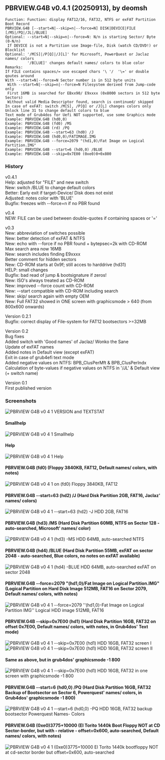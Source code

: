 ## PBRVIEW.G4B v0.4.1 (20250913), by deomsh
<pre><code>Function: Function: display FAT12/16, FAT32, NTFS or exFAT Partition Boot Record
PBRVIEW.G4B [--start=N|--skip=n|--force=N] DISK|DEVICE|FILE [/MS|/PQ|/JL|/BLUE]
Optional: --start=N|--skip=n|--force=N: N/n is starting Sector/ Byte (0-N/n)
 If DEVICE is not a Partition use Image-file, Disk (watch CD/DVD!) or Blocklist
Optional: '/M[S]|/P[Q]|/J[L]' for Microsoft, PowerQuest or Jaclaz names/ colors
          '/B[LUE]' changes default names/ colors to blue color
Remarks: 
If FILE contains spaces/= use escaped chars '\ '/  '\=' or double qoutes around
With --start=N|--force=N Sector number is in 512 byte units
 With --start=N|--skip=n|--force=N Filesystem derived from Jump-code only
 First 16MB is searched for EBxx90/ E9xxxx (0x8000 sectors in 512 byte Sectors)
 Without valid Media Descriptor found, search is continued/ skipped
In case of exFAT: switch /M[S], /P[Q] or /J[L] changes colors only
Unlock line 31 to change default colors to blue
Text mode of Grub4dos for Uefi NOT supported, use some Graphics mode
Example: PBRVIEW.G4B (hd0,0)
Example: PBRVIEW.G4B (fd0) /MS
Example: PBRVIEW.G4B (rd) /PQ
Example: PBRVIEW.G4B --start=63 (hd0) /J
Example: PBRVIEW.G4B (hd0,0)/FATIMAGE.IMG
Example: PBRVIEW.G4B --force=2079 "(hd1,0)/Fat Image on Logical Partition.IMG"
Example: PBRVIEW.G4B --start=6 (hd0,0) /BLUE
Example: PBRVIEW.G4B --skip=0x7E00 (0xe0)0+0x800</code></pre> 

### History
v0.4.1  
Help: adjusted for "FILE" and new switch  
New: switch /BLUE to change default colors  
Better: Early exit if target-Device/ Disk does not exist  
Adjusted: notes color with 'BLUE'  
Bugfix: freezes with --force=n if no PBR found  

v0.4  
NEW: FILE can be used between double-quotes if containing spaces or '='  

v0.3  
New: abbreviation of switches possible  
New: better detection of exFAT & NTFS  
New: echo with --force if no PBR found + bytepsec=2k with CD-ROM  
Max search area now 16MB  
New: search includes finding E9xxxx  
Better comment for hidden sectors  
New: CD-ROM starts at 0x9f; still acces to harddrive (hd31)  
HELP: small changes  
Bugfix: bad read of jump & bootsignature if zeros!  
New: ISO's always treated as CD-ROM  
New: improved --force count with CD-ROM  
New: --start compatible with CD-ROM including search  
New: skip/ search again with empty OEM  
New: Full FAT32 showed in ONE screen with graphicsmode > 640 (from 800x600 onwards)  

Version 0.2.1  
Bugfix: correct display of File-system for FAT12 bootsectors >=32MB  

Version 0.2  
Bug fixes  
Added switch with 'Good names' of Jaclaz/ Wonko the Sane  
Update of exFAT names  
Added notes in Default view (except exFAT)  
Exit in case of grub4efi text mode  
Added negative values on NTFS: BPB_ClusPerMft & BPB_ClusPerIndx  
Calculation of byte-values if negative values on NTFS in '/JL' & Default view (+ switch name)  

Version 0.1  
First published version  

### Screenshots
![PBRVIEW G4B v0 4 1 VERSION and TEXTSTAT](https://github.com/user-attachments/assets/f84b4c01-7b2b-47bc-a490-64042a5509e0)

#### Smallhelp
![PBRVIEW G4B v0 4 1 Smallhelp](https://github.com/user-attachments/assets/c5f82248-4744-4d6c-8b78-b8dc54193c63)

#### Help
![PBRVIEW G4B v0 4 1 Help](https://github.com/user-attachments/assets/7848daa4-0546-4266-b53b-03702e33fca1)

#### PBRVIEW.G4B (fd0) (Floppy 3840KB, FAT12, Default names/ colors, with notes)
![PBRVIEW G4B v0 4 1 on (fd0) Floppy 3840KB, FAT12](https://github.com/user-attachments/assets/85931097-cc55-4761-8d50-8ec31643b880)

#### PBRVIEW.G4B --start=63 (hd2) /J (Hard Disk Partition 2GB, FAT16, Jaclaz' names/ colors)
![PBRVIEW G4B v0 4 1 --start=63 (hd2) -J HDD 2GB, FAT16](https://github.com/user-attachments/assets/1ec87d9c-0e1e-4ca0-8e21-18a24d7b8e4c)

#### PBRVIEW.G4B (hd3) /MS (Hard Disk Partition 60MB, NTFS on Sector 128 - auto-searched, Microsoft' names/ color)
![PBRVIEW G4B v0 4 1 (hd3) -MS HDD 64MB, auto-searched NTFS](https://github.com/user-attachments/assets/d91c0bf7-90e6-4f6c-80a2-78d629355f64)

#### PBRVIEW.G4B (hd4) /BLUE (Hard Disk Partition 55MB, exFAT on sector 2048 - auto-searched, Blue colors, no notes on exFAT available)
![PBRVIEW G4B v0 4 1 (hd4) -BLUE HDD 64MB, auto-searched exFAT on sector 2048](https://github.com/user-attachments/assets/136bc1f9-550f-4402-9f02-e3282df5b6f3)

#### PBRVIEW.G4B --force=2079 "(hd1,0)/Fat Image on Logical Partition.IMG" (Logical Partition on Hard Disk Image 512MB, FAT16 on Sector 2079, Default names/ colors, with notes)
![PBRVIEW G4B v0 4 1 --force=2079 ''(hd1,0)-Fat Image on Logical Partition IMG'' Logical HDD image 512MB, FAT16](https://github.com/user-attachments/assets/ba4b31ce-84b5-4d83-82ab-0ed551291d30)

#### PBRVIEW.G4B --skip=0x7E00 (hd1) (Hard Disk Partition 16GB, FAT32 on offset 0x7E00, Default names/ colors, with notes, in Grub4dos' Text mode)
![PBRVIEW G4B v0 4 1 --skip=0x7E00 (hd1) HDD 16GB, FAT32 screen I](https://github.com/user-attachments/assets/e352573a-84dd-4007-b8ff-f5add592ac31)
![PBRVIEW G4B v0 4 1 --skip=0x7E00 (hd1) HDD 16GB, FAT32 screen II](https://github.com/user-attachments/assets/22b7d609-c2c3-4e97-b971-9bd6d891cc4f)

#### Same as above, but in grub4dos' graphicsmode -1 800
![PBRVIEW G4B v0 4 1 --skip=0x7E00 (hd1) HDD 16GB, FAT32 in one screen with graphicsmode -1 800](https://github.com/user-attachments/assets/f1cdf2d2-bb87-41df-8f67-5884ede5bc69)

#### PBRVIEW.G4B --start=6 (hd0,0) /PQ (Hard Disk Partition 16GB, FAT32 Backup of Bootsector on Sector 6, Powerquest' names/ colors, in Grub4dos' graphicsmode -1 800)
![PBRVIEW G4B v0 4 1 --start=6 (hd0,0) -PQ HDD 16GB, FAT32 backup bootsector Powerquest Names- Colors](https://github.com/user-attachments/assets/cb6e5484-5fd1-4636-9bfb-a966abc14a70)

#### PBRVIEW.G4B (0xe0)3775+10000 (El Torito 1440k Boot Floppy NOT at CD Sector-border, but with - relative - offset=0x600, auto-searched, Default names/ colors, with notes)
![PBRVIEW G4B v0 4 1 (0xe0)3775+10000 El Torito 1440k bootfloppy NOT at cd-sector border but offset=0x600, auto-searched](https://github.com/user-attachments/assets/ba485554-acf5-46af-a992-79989253c992)
